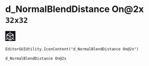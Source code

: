 # d_NormalBlendDistance On@2x `32x32`
<img src="/img/d_NormalBlendDistance%20On@2x.png" width=32 height=32>

``` CSharp
EditorGUIUtility.IconContent("d_NormalBlendDistance On@2x")
```
```
d_NormalBlendDistance On@2x
```

